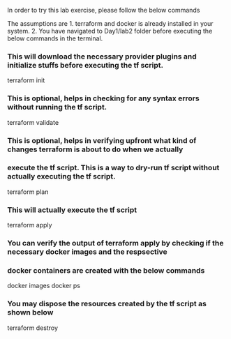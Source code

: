 In order to try this lab exercise, please follow the below commands

The assumptions are
	1. terraform and docker is already installed in your system.
	2. You have navigated to Day1/lab2 folder before executing the below commands in the terminal.

### This will download the necessary provider plugins and initialize stuffs before executing the tf script.
terraform init

### This is optional, helps in checking for any syntax errors without running the tf script.
terraform validate

### This is optional, helps in verifying upfront what kind of changes terraform is about to do when we actually
### execute the tf script. This is a way to dry-run tf script without actually executing the tf script.
terraform plan

### This will actually execute the tf script
terraform apply

### You can verify the output of terraform apply by checking if the necessary docker images and the respsective
### docker containers are created with the below commands
docker images
docker ps

### You may dispose the resources created by the tf script as shown below
terraform destroy

